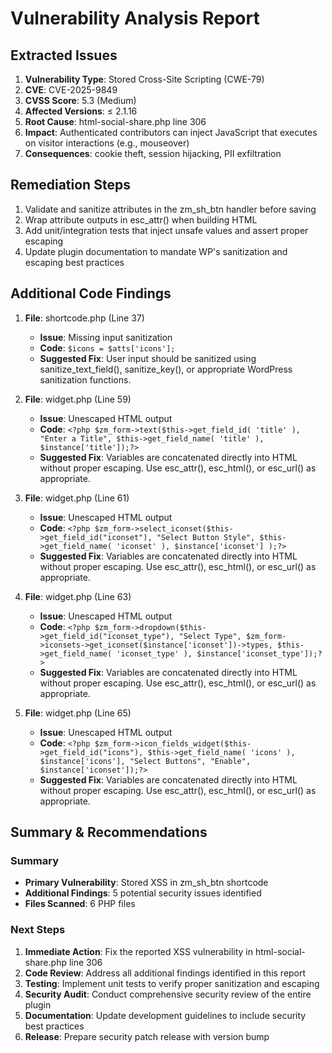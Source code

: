# Vulnerability Analysis Report

## Extracted Issues

1. **Vulnerability Type**: Stored Cross-Site Scripting (CWE-79)
2. **CVE**: CVE-2025-9849
3. **CVSS Score**: 5.3 (Medium)
4. **Affected Versions**: ≤ 2.1.16
5. **Root Cause**: html-social-share.php line 306
6. **Impact**: Authenticated contributors can inject JavaScript that executes on visitor interactions (e.g., mouseover)
7. **Consequences**: cookie theft, session hijacking, PII exfiltration

## Remediation Steps

1. Validate and sanitize attributes in the zm_sh_btn handler before saving
2. Wrap attribute outputs in esc_attr() when building HTML
3. Add unit/integration tests that inject unsafe values and assert proper escaping
4. Update plugin documentation to mandate WP's sanitization and escaping best practices

## Additional Code Findings

1. **File**: shortcode.php (Line 37)
   - **Issue**: Missing input sanitization
   - **Code**: `$icons = $atts['icons'];`
   - **Suggested Fix**: User input should be sanitized using sanitize_text_field(), sanitize_key(), or appropriate WordPress sanitization functions.

2. **File**: widget.php (Line 59)
   - **Issue**: Unescaped HTML output
   - **Code**: `<?php $zm_form->text($this->get_field_id( 'title' ), "Enter a Title", $this->get_field_name( 'title' ), $instance['title']);?>`
   - **Suggested Fix**: Variables are concatenated directly into HTML without proper escaping. Use esc_attr(), esc_html(), or esc_url() as appropriate.

3. **File**: widget.php (Line 61)
   - **Issue**: Unescaped HTML output
   - **Code**: `<?php $zm_form->select_iconset($this->get_field_id("iconset"), "Select Button Style", $this->get_field_name( 'iconset' ), $instance['iconset'] );?>`
   - **Suggested Fix**: Variables are concatenated directly into HTML without proper escaping. Use esc_attr(), esc_html(), or esc_url() as appropriate.

4. **File**: widget.php (Line 63)
   - **Issue**: Unescaped HTML output
   - **Code**: `<?php $zm_form->dropdown($this->get_field_id("iconset_type"), "Select Type", $zm_form->iconsets->get_iconset($instance['iconset'])->types, $this->get_field_name( 'iconset_type' ), $instance['iconset_type']);?>`
   - **Suggested Fix**: Variables are concatenated directly into HTML without proper escaping. Use esc_attr(), esc_html(), or esc_url() as appropriate.

5. **File**: widget.php (Line 65)
   - **Issue**: Unescaped HTML output
   - **Code**: `<?php $zm_form->icon_fields_widget($this->get_field_id("icons"), $this->get_field_name( 'icons' ), $instance['icons'], "Select Buttons", "Enable", $instance['iconset']);?>`
   - **Suggested Fix**: Variables are concatenated directly into HTML without proper escaping. Use esc_attr(), esc_html(), or esc_url() as appropriate.

## Summary & Recommendations

### Summary
- **Primary Vulnerability**: Stored XSS in zm_sh_btn shortcode
- **Additional Findings**: 5 potential security issues identified
- **Files Scanned**: 6 PHP files

### Next Steps
1. **Immediate Action**: Fix the reported XSS vulnerability in html-social-share.php line 306
2. **Code Review**: Address all additional findings identified in this report
3. **Testing**: Implement unit tests to verify proper sanitization and escaping
4. **Security Audit**: Conduct comprehensive security review of the entire plugin
5. **Documentation**: Update development guidelines to include security best practices
6. **Release**: Prepare security patch release with version bump

